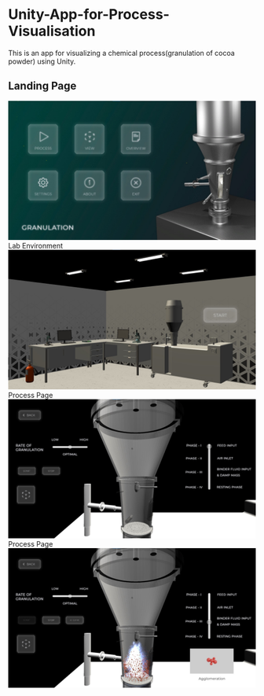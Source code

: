 # Unity-App-for-Process-Visualisation
This is an app for visualizing a chemical process(granulation of cocoa powder) using Unity. 

## Landing Page

<!-- Blank line for separation -->
![](images/1.jpg)
Lab Environment
![](images/2.jpg)
Process Page
![](images/3.jpg)
Process Page
![](images/4.jpg)

